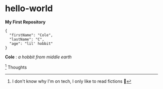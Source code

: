 # hello-world
**My First Repository**

```
{
  "firstName": "Cole",
  "lastName": "C",
  "age": "lil' hobbit"
}
```
**Cole**
: *a hobbit from middle earth*

[^1]
Thoughts
[^1]:

	I don't know why I'm on tech, I only like to read fictions 🍄
